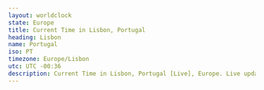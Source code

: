 ```yaml
---
layout: worldclock
state: Europe
title: Current Time in Lisbon, Portugal
heading: Lisbon
name: Portugal
iso: PT
timezone: Europe/Lisbon
utc: UTC -00:36
description: Current Time in Lisbon, Portugal [Live], Europe. Live update now time in Lisbon, timezone Europe/Lisbon, UTC -00:36, Country ISO code & Current Local Time.
---
```


